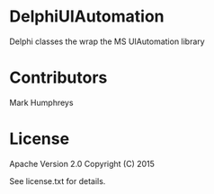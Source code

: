 # DelphiUIAutomation
Delphi classes the wrap the MS UIAutomation library

# Contributors
Mark Humphreys

# License
Apache Version 2.0 Copyright (C) 2015 

See license.txt for details.

